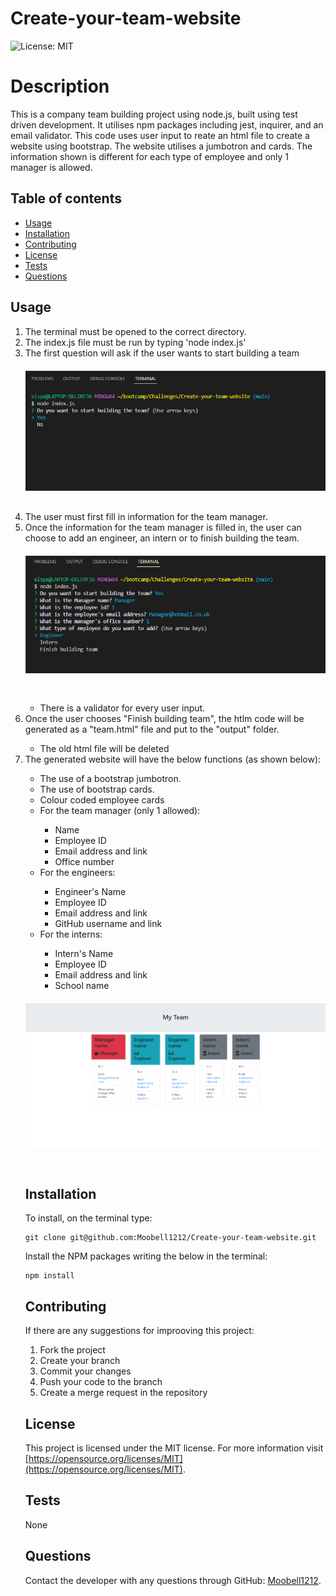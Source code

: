 # Create-your-team-website

![License: MIT](https://img.shields.io/badge/License-MIT-yellow.svg)

# Description
This is a company team building project using node.js, built using test driven development. It utilises npm packages including jest, inquirer, and an email validator. This code uses user input to reate an html file to create a website using bootstrap. The website utilises a jumbotron and cards. The information shown is different for each type of employee and only 1 manager is allowed.

## Table of contents
- [Usage](#usage)
- [Installation](#installation)
- [Contributing](#contributing)
- [License](#license)
- [Tests](#tests)
- [Questions](#questions)

## Usage
<ol>
<li>The terminal must be opened to the correct directory.</li>
<li>The index.js file must be run by typing 'node index.js'</li>
<li>The first question will ask if the user wants to start building a team</li>
<img src="./images/startquestion.png" style="margin-top: 20px; margin-bottom:30px">
<li>The user must first fill in information for the team manager.</li>
<li>Once the information for the team manager is filled in, the user can choose to add an engineer, an intern or to finish building the team.</li>
<img src="./images/employeetype.png" style="margin-top: 20px; margin-bottom:30px">
<ul>
<li>There is a validator for every user input.</li>
</ul>
<li>Once the user chooses "Finish building team", the htlm code will be generated as a "team.html" file and put to the "output" folder.</li>
<ul>
<li>The old html file will be deleted</li>
</ul> 
<li>The generated website will have the below functions (as shown below):</li>
<ul>
<li>The use of a bootstrap jumbotron.</li>
<li>The use of bootstrap cards.</li>
<li>Colour coded employee cards</li>
<li>For the team manager (only 1 allowed):</li>
<ul>
<li>Name</li>
<li>Employee ID</li>
<li>Email address and link</li>
<li>Office number</li>
</ul>
</li>

<li>For the engineers:</li>
<ul>
<li>Engineer's Name</li>
<li>Employee ID</li>
<li>Email address and link</li>
<li>GitHub username and link</li>
</ul>
</li>

<li>For the interns:</li>
<ul>
<li>Intern's Name</li>
<li>Employee ID</li>
<li>Email address and link</li>
<li>School name</li>
</ul>
</ul>

<img src= "./images/finalproduct.png" style="margin-top: 20px; margin-bottom:30px"> 

## Installation
To install, on the terminal type:
```
git clone git@github.com:Moobell1212/Create-your-team-website.git
```

Install the NPM packages writing the below in the terminal:
```
npm install
```

## Contributing
If there are any suggestions for improoving this project:
<ol>
<li>Fork the project</li>
<li>Create your branch</li>
<li>Commit your changes</li>
<li>Push your code to the branch</li>
<li>Create a merge request in the repository</li>
</ol>

## License
This project is licensed under the MIT license. For more information visit [https://opensource.org/licenses/MIT](https://opensource.org/licenses/MIT).

## Tests
None

## Questions
Contact the developer with any questions through GitHub: [Moobell1212](https://github.com/Moobell1212).
